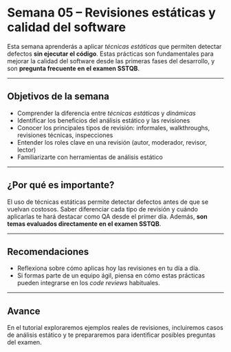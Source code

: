 # Semana 05 – Revisiones estáticas y calidad del software

Esta semana aprenderás a aplicar *técnicas estáticas* que permiten detectar defectos **sin ejecutar el código**. Estas prácticas son fundamentales para mejorar la calidad del software desde las primeras fases del desarrollo, y son **pregunta frecuente en el examen SSTQB**.

---

## Objetivos de la semana

- Comprender la diferencia entre *técnicas estáticas* y *dinámicas*
- Identificar los beneficios del análisis estático y las revisiones
- Conocer los principales tipos de revisión: informales, walkthroughs, revisiones técnicas, inspecciones
- Entender los roles clave en una revisión (autor, moderador, revisor, lector)
- Familiarizarte con herramientas de análisis estático

---

## ¿Por qué es importante?

El uso de técnicas estáticas permite detectar defectos antes de que se vuelvan costosos. Saber diferenciar cada tipo de revisión y cuándo aplicarlas te hará destacar como QA desde el primer día. Además, **son temas evaluados directamente en el examen SSTQB**.

---

## Recomendaciones

- Reflexiona sobre cómo aplicas hoy las revisiones en tu día a día.
- Si formas parte de un equipo ágil, piensa en cómo estas prácticas pueden integrarse en los *code reviews* habituales.

---

## Avance

En el tutorial exploraremos ejemplos reales de revisiones, incluiremos casos de análisis estático y te prepararemos para identificar posibles preguntas del examen.
